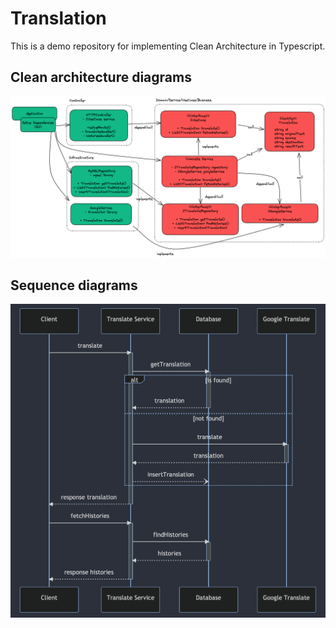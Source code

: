 # Translation

This is a demo repository for implementing Clean Architecture in Typescript.

## Clean architecture diagrams

![](/docs/statics/translate-class-diagram.png)

## Sequence diagrams

![](/docs/statics/translation-sequence-diagram.png)
